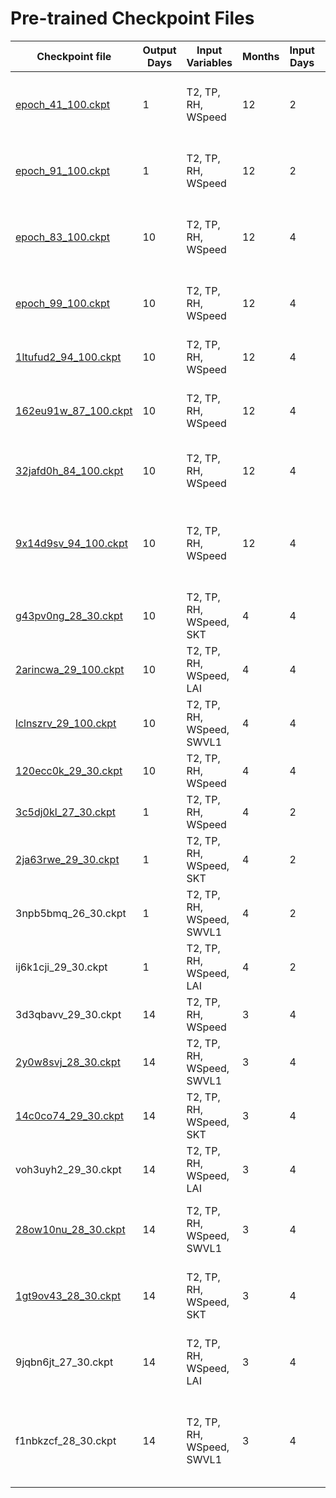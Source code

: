 # Pre-trained Checkpoint Files

| Checkpoint file                                                                     | Output Days | Input Variables           | Months | Input Days | Output Variable | Preprocessing                                                                     | Epochs |
|-------------------------------------------------------------------------------------|-------------|---------------------------|--------|------------|-----------------|-----------------------------------------------------------------------------------|--------|
| [epoch_41_100.ckpt](src/model/checkpoints/pre_trained/2_1/epoch_41_100.ckpt)        | 1           | T2, TP, RH, WSpeed        | 12     | 2          | FWI-Reanalysis  | - FWI between [0,1] rounded off<br>- Box-cox transformation                       | 100    |
| [epoch_91_100.ckpt](src/model/checkpoints/pre_trained/2_1/epoch_91_100.ckpt)        | 1           | T2, TP, RH, WSpeed        | 12     | 2          | FWI-Reanalysis  | - Undersampling for FWI < 10<br>- Box-cox transformation                          | 100    |
| [epoch_83_100.ckpt](src/model/checkpoints/pre_trained/4_10/epoch_83_100.ckpt)       | 10          | T2, TP, RH, WSpeed        | 12     | 4          | FWI-Reanalysis  | - Undersampling for FWI < 10<br>- Box-cox transformation                          | 100    |
| [epoch_99_100.ckpt](src/model/checkpoints/pre_trained/4_10/epoch_99_100.ckpt)       | 10          | T2, TP, RH, WSpeed        | 12     | 4          | FWI-Reanalysis  | - FWI between [0,1] rounded off<br>- Box-cox transformation                       | 100    |
| [1ltufud2_94_100.ckpt](src/model/checkpoints/pre_trained/4_10/1ltufud2_94_100.ckpt) | 10          | T2, TP, RH, WSpeed        | 12     | 4          | FWI-Reanalysis  | - Box-cox transformation                                                          | 100    |
| [162eu91w_87_100.ckpt](src/model/checkpoints/pre-trained/4_10/162eu91w_87_100.ckpt) | 10          | T2, TP, RH, WSpeed        | 12     | 4          | FWI-Reanalysis  | - Undersampling for FWI < 10<br>- Box-cox transformation                          | 100    |
| [32jafd0h_84_100.ckpt](src/model/checkpoints/pre-trained/4_10/32jafd0h_84_100.ckpt) | 10          | T2, TP, RH, WSpeed        | 12     | 4          | FWI-Reanalysis  | - Class-Balanced Loss<br>- Box-cox transformation                                 | 100    |
| [9x14d9sv_94_100.ckpt](src/model/checkpoints/pre-trained/4_10/9x14d9sv_94_100.ckpt) | 10          | T2, TP, RH, WSpeed        | 12     | 4          | FWI-Reanalysis  | - Class-Balanced Loss<br>- Undersampling for FWI < 10<br>- Box-cox transformation | 100    |
| [g43pv0ng_28_30.ckpt](src/model/checkpoints/pre-trained/4_10/g43pv0ng_28_30.ckpt)   | 10          | T2, TP, RH, WSpeed, SKT   | 4      | 4          | FWI-Reanalysis  | - Box-cox transformation                                                          | 30     |
| [2arincwa_29_100.ckpt](src/model/checkpoints/pre-trained/4_10/2arincwa_29_100.ckpt) | 10          | T2, TP, RH, WSpeed, LAI   | 4      | 4          | FWI-Reanalysis  | - Box-cox transformation                                                          | 30     |
| [lclnszrv_29_100.ckpt](src/model/checkpoints/pre-trained/4_10/lclnszrv_29_100.ckpt) | 10          | T2, TP, RH, WSpeed, SWVL1 | 4      | 4          | FWI-Reanalysis  | - Box-cox transformation                                                          | 30     |
| [120ecc0k_29_30.ckpt](src/model/checkpoints/pre-trained/4_10/120ecc0k_29_30.ckpt)   | 10          | T2, TP, RH, WSpeed        | 4      | 4          | FWI-Reanalysis  | - Box-cox transformation                                                          | 30     |
| [3c5dj0kl_27_30.ckpt](src/model/checkpoints/pre-trained/4_10/3c5dj0kl_27_30.ckpt)   | 1           | T2, TP, RH, WSpeed        | 4      | 2          | FWI-Reanalysis  | - Box-cox transformation                                                          | 30     |
| [2ja63rwe_29_30.ckpt](src/model/checkpoints/pre-trained/2_1/2ja63rwe_29_30.ckpt)    | 1           | T2, TP, RH, WSpeed, SKT   | 4      | 2          | FWI-Reanalysis  | - Box-cox transformation                                                          | 30     |
| 3npb5bmq_26_30.ckpt                                                                 | 1           | T2, TP, RH, WSpeed, SWVL1 | 4      | 2          | FWI-Reanalysis  | - Box-cox transformation                                                          | 30     |
| ij6k1cji_29_30.ckpt                                                                 | 1           | T2, TP, RH, WSpeed, LAI   | 4      | 2          | FWI-Reanalysis  | - Box-cox transformation                                                          | 30     |
| 3d3qbavv_29_30.ckpt                                                                 | 14          | T2, TP, RH, WSpeed        | 3      | 4          | FWI-Reanalysis  | - Box-cox transformation                                                          | 30     |
| [2y0w8svj_28_30.ckpt](src/model/checkpoints/pre-trained/4_14/2y0w8svj_28_30.ckpt)   | 14          | T2, TP, RH, WSpeed, SWVL1 | 3      | 4          | FWI-Reanalysis  | - Box-cox transformation                                                          | 30     |
| [14c0co74_29_30.ckpt](src/model/checkpoints/pre-trained/4_14/14c0co74_29_30.ckpt)   | 14          | T2, TP, RH, WSpeed, SKT | 3      | 4          | FWI-Reanalysis  | - Box-cox transformation                                                          | 30     |
| voh3uyh2_29_30.ckpt                                                                 | 14          | T2, TP, RH, WSpeed, LAI | 3      | 4          | FWI-Reanalysis  | - Box-cox transformation                                                          | 30     |
| [28ow10nu_28_30.ckpt](src/model/checkpoints/pre-trained/4_14/28ow10nu_28_30.ckpt)   | 14          | T2, TP, RH, WSpeed, SWVL1 | 3      | 4          | FWI-Reanalysis  | - Undersampling for FWI < 10<br>- Box-cox transformation                          | 30     |
| [1gt9ov43_28_30.ckpt](src/model/checkpoints/pre-trained/4_14/1gt9ov43_28_30.ckpt) | 14          | T2, TP, RH, WSpeed, SKT   | 3      | 4          | FWI-Reanalysis  | - Undersampling for FWI < 10<br>- Box-cox transformation | 30     |
| 9jqbn6jt_27_30.ckpt                                                               | 14          | T2, TP, RH, WSpeed, LAI   | 3      | 4          | FWI-Reanalysis  | - Undersampling for FWI < 10<br>- Box-cox transformation | 30     |
| f1nbkzcf_28_30.ckpt                                                               | 14          | T2, TP, RH, WSpeed, SWVL1 | 3      | 4          | FWI-Reanalysis  | - Class-Balanced Loss<br>- Undersampling for FWI < 10<br>- Box-cox transformation | 30     |
